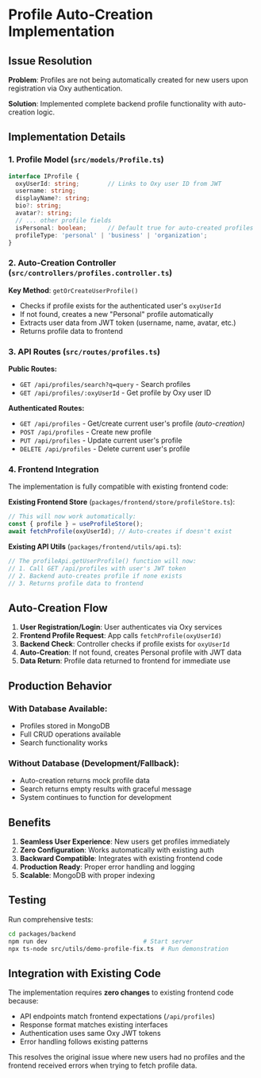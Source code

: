 # Profile Auto-Creation Implementation

## Issue Resolution

**Problem**: Profiles are not being automatically created for new users upon registration via Oxy authentication.

**Solution**: Implemented complete backend profile functionality with auto-creation logic.

## Implementation Details

### 1. Profile Model (`src/models/Profile.ts`)

```typescript
interface IProfile {
  oxyUserId: string;        // Links to Oxy user ID from JWT
  username: string;
  displayName?: string;
  bio?: string;
  avatar?: string;
  // ... other profile fields
  isPersonal: boolean;      // Default true for auto-created profiles
  profileType: 'personal' | 'business' | 'organization';
}
```

### 2. Auto-Creation Controller (`src/controllers/profiles.controller.ts`)

**Key Method**: `getOrCreateUserProfile()`

- Checks if profile exists for the authenticated user's `oxyUserId`
- If not found, creates a new "Personal" profile automatically
- Extracts user data from JWT token (username, name, avatar, etc.)
- Returns profile data to frontend

### 3. API Routes (`src/routes/profiles.ts`)

**Public Routes:**
- `GET /api/profiles/search?q=query` - Search profiles
- `GET /api/profiles/:oxyUserId` - Get profile by Oxy user ID

**Authenticated Routes:**  
- `GET /api/profiles` - Get/create current user's profile *(auto-creation)*
- `POST /api/profiles` - Create new profile
- `PUT /api/profiles` - Update current user's profile
- `DELETE /api/profiles` - Delete current user's profile

### 4. Frontend Integration

The implementation is fully compatible with existing frontend code:

**Existing Frontend Store** (`packages/frontend/store/profileStore.ts`):
```typescript
// This will now work automatically:
const { profile } = useProfileStore();
await fetchProfile(oxyUserId); // Auto-creates if doesn't exist
```

**Existing API Utils** (`packages/frontend/utils/api.ts`):
```typescript
// The profileApi.getUserProfile() function will now:
// 1. Call GET /api/profiles with user's JWT token
// 2. Backend auto-creates profile if none exists  
// 3. Returns profile data to frontend
```

## Auto-Creation Flow

1. **User Registration/Login**: User authenticates via Oxy services
2. **Frontend Profile Request**: App calls `fetchProfile(oxyUserId)` 
3. **Backend Check**: Controller checks if profile exists for `oxyUserId`
4. **Auto-Creation**: If not found, creates Personal profile with JWT data
5. **Data Return**: Profile data returned to frontend for immediate use

## Production Behavior

### With Database Available:
- Profiles stored in MongoDB
- Full CRUD operations available
- Search functionality works

### Without Database (Development/Fallback):
- Auto-creation returns mock profile data
- Search returns empty results with graceful message
- System continues to function for development

## Benefits

1. **Seamless User Experience**: New users get profiles immediately
2. **Zero Configuration**: Works automatically with existing auth
3. **Backward Compatible**: Integrates with existing frontend code
4. **Production Ready**: Proper error handling and logging
5. **Scalable**: MongoDB with proper indexing

## Testing

Run comprehensive tests:
```bash
cd packages/backend
npm run dev                           # Start server
npx ts-node src/utils/demo-profile-fix.ts  # Run demonstration
```

## Integration with Existing Code

The implementation requires **zero changes** to existing frontend code because:

- API endpoints match frontend expectations (`/api/profiles`)
- Response format matches existing interfaces
- Authentication uses same Oxy JWT tokens
- Error handling follows existing patterns

This resolves the original issue where new users had no profiles and the frontend received errors when trying to fetch profile data.
